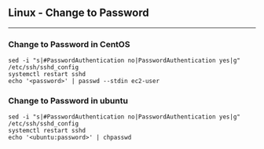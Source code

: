 ## Linux - Change to Password
---
### Change to Password in CentOS
```
sed -i "s|#PasswordAuthentication no|PasswordAuthentication yes|g" /etc/ssh/sshd_config
systemctl restart sshd
echo '<password>' | passwd --stdin ec2-user
```

### Change to Password in ubuntu
```
sed -i "s|#PasswordAuthentication no|PasswordAuthentication yes|g" /etc/ssh/sshd_config
systemctl restart sshd
echo '<ubuntu:password>' | chpasswd
```